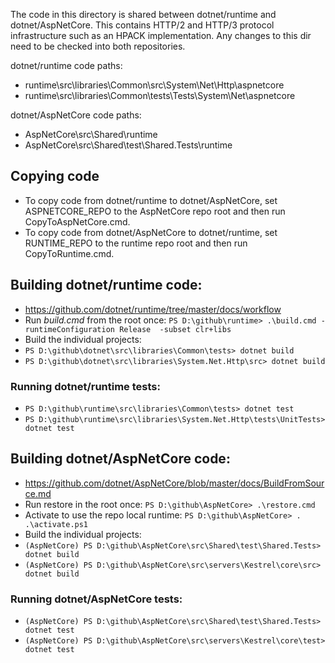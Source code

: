 The code in this directory is shared between dotnet/runtime and dotnet/AspNetCore. This contains HTTP/2 and HTTP/3 protocol infrastructure such as an HPACK implementation. Any changes to this dir need to be checked into both repositories.

dotnet/runtime code paths:
- runtime\src\libraries\Common\src\System\Net\Http\aspnetcore
- runtime\src\libraries\Common\tests\Tests\System\Net\aspnetcore

dotnet/AspNetCore code paths:
- AspNetCore\src\Shared\runtime
- AspNetCore\src\Shared\test\Shared.Tests\runtime

## Copying code
- To copy code from dotnet/runtime to dotnet/AspNetCore, set ASPNETCORE_REPO to the AspNetCore repo root and then run CopyToAspNetCore.cmd.
- To copy code from dotnet/AspNetCore to dotnet/runtime, set RUNTIME_REPO to the runtime repo root and then run CopyToRuntime.cmd.

## Building dotnet/runtime code:
- https://github.com/dotnet/runtime/tree/master/docs/workflow
- Run *build.cmd* from the root once: `PS D:\github\runtime> .\build.cmd -runtimeConfiguration Release  -subset clr+libs`
- Build the individual projects:
- `PS D:\github\dotnet\src\libraries\Common\tests> dotnet build`
- `PS D:\github\dotnet\src\libraries\System.Net.Http\src> dotnet build`

### Running dotnet/runtime tests:
- `PS D:\github\runtime\src\libraries\Common\tests> dotnet test`
- `PS D:\github\runtime\src\libraries\System.Net.Http\tests\UnitTests> dotnet test`

## Building dotnet/AspNetCore code:
- https://github.com/dotnet/AspNetCore/blob/master/docs/BuildFromSource.md
- Run restore in the root once: `PS D:\github\AspNetCore> .\restore.cmd`
- Activate to use the repo local runtime: `PS D:\github\AspNetCore> . .\activate.ps1`
- Build the individual projects:
- `(AspNetCore) PS D:\github\AspNetCore\src\Shared\test\Shared.Tests> dotnet build`
- `(AspNetCore) PS D:\github\AspNetCore\src\servers\Kestrel\core\src> dotnet build`

### Running dotnet/AspNetCore tests:
- `(AspNetCore) PS D:\github\AspNetCore\src\Shared\test\Shared.Tests> dotnet test`
- `(AspNetCore) PS D:\github\AspNetCore\src\servers\Kestrel\core\test> dotnet test`
